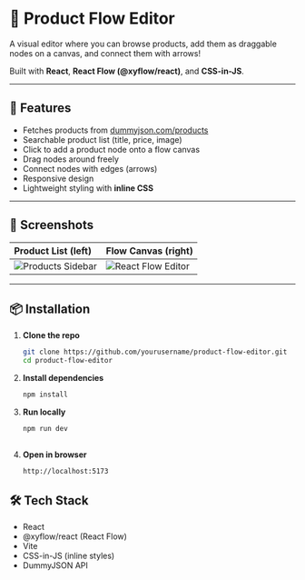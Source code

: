# 🛒 Product Flow Editor

A visual editor where you can browse products, add them as draggable nodes on a canvas, and connect them with arrows!

Built with **React**, **React Flow (@xyflow/react)**, and **CSS-in-JS**.

---

## 🚀 Features

- Fetches products from [dummyjson.com/products](https://dummyjson.com/products)
- Searchable product list (title, price, image)
- Click to add a product node onto a flow canvas
- Drag nodes around freely
- Connect nodes with edges (arrows)
- Responsive design
- Lightweight styling with **inline CSS**

---

## 📸 Screenshots

| Product List (left) | Flow Canvas (right) |
|:---|:---|
| ![Products Sidebar](https://github-production-user-asset-6210df.s3.amazonaws.com/75065222/437702412-da22834f-416f-4d25-9783-d1792ac5742d.png?X-Amz-Algorithm=AWS4-HMAC-SHA256&X-Amz-Credential=AKIAVCODYLSA53PQK4ZA%2F20250426%2Fus-east-1%2Fs3%2Faws4_request&X-Amz-Date=20250426T105831Z&X-Amz-Expires=300&X-Amz-Signature=ef9e0e90eb1a25f95f2b0bf879a70785631565ae30471788ab5454eceb2233d8&X-Amz-SignedHeaders=host) | ![React Flow Editor](https://github-production-user-asset-6210df.s3.amazonaws.com/75065222/437702563-eabcae31-7026-4c01-8114-4f292ba42e04.png?X-Amz-Algorithm=AWS4-HMAC-SHA256&X-Amz-Credential=AKIAVCODYLSA53PQK4ZA%2F20250426%2Fus-east-1%2Fs3%2Faws4_request&X-Amz-Date=20250426T105811Z&X-Amz-Expires=300&X-Amz-Signature=e2b0dee29a60077e6e917b380dbb657bc9037a321cfc817ea3991aaeb2aeffa1&X-Amz-SignedHeaders=host) |

---

## 📦 Installation

1. **Clone the repo**
   ```bash
   git clone https://github.com/yourusername/product-flow-editor.git
   cd product-flow-editor

2. **Install dependencies**
   ```bash
   npm install 

3. **Run locally**
   ```bash
   npm run dev
  
4. **Open in browser**
   ```bash
   http://localhost:5173

## 🛠️ Tech Stack
- React
- @xyflow/react (React Flow)
- Vite
- CSS-in-JS (inline styles)
- DummyJSON API

